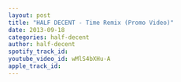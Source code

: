 ```yaml
---
layout: post
title: "HALF DECENT - Time Remix (Promo Video)"
date: 2013-09-18
categories: half-decent
author: half-decent
spotify_track_id: 
youtube_video_id: wMlS4bXHu-A
apple_track_id: 
---
```

